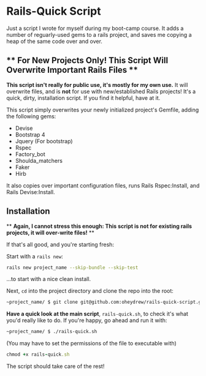 # Rails-Quick Script
Just a script I wrote for myself during my boot-camp course. It adds a number of reguarly-used gems to a rails project, and saves me copying a heap of the same code over and over.

## ** **For New Projects Only! This Script Will Overwrite Important Rails Files** **

**This script isn't really for public use, it's mostly for my own use.** It will overwrite files, and is **not** for use with new/established Rails projects! It's a quick, dirty, installation script. If you find it helpful, have at it.

This script simply overwrites your newly initialized project's Gemfile, adding the following gems:

- Devise
- Bootstrap 4
- Jquery (For bootstrap)
- Rspec
- Factory_bot
- Shoulda_matchers
- Faker
- Hirb

It also copies over important configuration files, runs Rails Rspec:Install, and Rails Devise:Install.

## Installation

** **Again, I cannot stress this enough: This script is not for existing rails projects, it will over-write files!** **

If that's all good, and you're starting fresh:

Start with a ```rails new```:

```bash 
rails new project_name --skip-bundle --skip-test
```
...to start with a nice clean install.

Next, ```cd``` into the project directory and clone the repo into the root:

```bash
~project_name/ $ git clone git@github.com:oheydrew/rails-quick-script.git
```

**Have a quick look at the main script**, ```rails-quick.sh```, to check it's what you'd really like to do. If you're happy, go ahead and run it with:

```bash
~project_name/ $ ./rails-quick.sh
```

(You may have to set the permissions of the file to executable with)

```ruby
chmod +x rails-quick.sh
```

The script should take care of the rest!